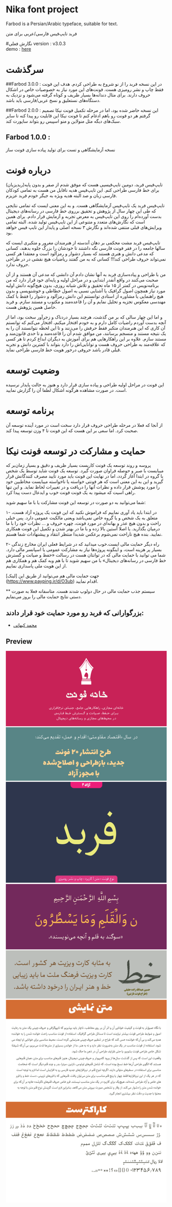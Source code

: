 # Nika font project

Farbod is a  Persian/Arabic typeface, suitable for text.

فربد تایپ‌فیس فارسی/عربی برای متن

#نگارش فعلی
 version : v3.0.3   
 demo : [here](http://font-store.github.io/font-farboad/online/)


# سرگذشت

##Farbod 3.0.0 :
 در این نسخه فربد را از نو شروع به طراحی کردم. هدف این فونت فقط چاپ و نشر رومیزی هست. فونت‌های این مورد نیاز به خصوصیات خاص در اشکال حروف دارند. برای مثال دندانه‌ها بسیار ظریف و کوتاه گرفته می‌شود و نزدیک به دستگاه‌های نستعلیق و نسخ عربی/فارسی باید باشد.

 
##Farbod 2.0.0 :
 این نسخه حاضر شده بود، اما در مرحله تکمیل فونت نیکا تصمیم گرفتم هر دو فونت رو باهم ادغام کنم تا فونت نیکا این قابلیت رو پیدا کنه تا سایر سبک‌های دیگه مثل منولاین و منو اسپیس رو  بتواند ساپورت کند.

## Farbod 1.0.0 :
 نسخه آزمایشگاهی  و تست برای تولید پیاده سازی فونت ساز

# درباره فونت
تایپ‌فیس فربد، دومین تایپ‌فیسیی هست که موفق شدم از صفر و بدون پایه(ریدیزیان)  برای خط فارسی طراحی کنم. این تایپ‌فیس هدیه ناقابل من هست به تمامی کودکان فارسی زبان و صد البته هدیه ویژه به جیگر خودم فربد عزیزم.

تایپ‌فیس فربد یک تایپ‌فیس آزمایشگاهی هست. و به این معنی ایست که تمامی نتایجی که طی این چهار سال از پژوهش و تحقیق برروی خط فارسی در رسانه‌های دیجیتال بدست آورده‌ام را روی این تایپ‌فیس به معرض تجربه و آزمایش قرار ‌دادم. برای همین است که نگارش‌های متعدد و متنوعی از این تایپ‌فیس تولید شده. البته تمامی ویرایش‌های قبلی منتفی شده‌اند و نگارش ۳ نسخه اصلی و پایدار این تایپ فیس خواهد بود.

تایپ‌فیس فربد مشت محکمی بر دهان آندسته از هنرمندان مغرور و متکبری ایست که سالها جامعه را در فقر فونت فارسی نگه داشتند تا خودشان را بزرگ جلوه بدهند، کسانی که مدعی دانش و هنری هستند که بسیار دشوار و رمزآلود است و معتقدا هر کسی نمی‌تواند حروف طراحی کند!!! کسانی که به من گفتند ریاضیات هیچ نقشی در در طراحی حروف ندارد.

من با طراحی و پیاده‌سازی فربد به آنها نشان دادم آن دانشی که مدعی‌ آن هستند و از آن صحبت می‌کنند در واقع آنقدر ابتدایی و در مراحل اولیه و پایه‌ای خود قرار دارد که من برنامه‌نویس در کمتر از ۱۵ ماه تحقیق و تلاش شبانه روزی، بدون هیچ‌گونه دانش اولیه مورد نیاز همچون اصول گرافیک یا آشنایی نسبی به اصول خطاطی و خوشنویسی و بدون هیچ راهنمایی یا مشاوره از استادی توانستنم این دانش رمز‌آلود و دشوار را فقط با کمک مهندسی معکوس تجزیه و تحلیل نمایم و آن را قاعده‌مند و مکتوب و مستند سازم. و فربد حاصل همین پژوهش هست.

و اما این چهار سالی که بر من گذشت، هرچند بسیار دردناک و زجرآور سخت بود، اما از آنچه بدست آوردم راضیات کامل دارم و به خودم افتخار میکنم، افتخار می‌کنم که توانستم آن کاری که این هنرمندان متکبر فقط حرفش‌ را می‌زنند و تا این لحظه نتوانستند آن را به یک نتیجه مستند و منسجم برسانند، من موافق شدم آن را قاعده‌مند و تا حدی قانون‌مند و مستند سازم. علاوه بر این‌ راهکار‌هایی هم برای آموزش به دیگران ابداع کردم تا هر کسی که علاقه‌مند به طراحی حروف هست و توانایی‌اش را دارد بتواند با کمترین دانش و تجربه قبلی قادر باشد حروفی درخور هویت خط فارسی طراحی نماید.


# وضعیت توسعه

این فونت در مراحل اولیه طراحی و پیاده سازی قرار دارد و هنوز به حالت پایدار نرسیده است.
در صورت مشاهده هرگونه اشکال لطفا آن را گزارش نمایید.

# برنامه توسعه

از آنجا که فعلا در مرحله طراحی حروف قرار دارد سخت است در مورد آینده توسعه آن صحبت کرد. اما سعی بر این هست که این فونت تا ۴ وزن توسعه پیدا کند.


# حمایت و مشارکت در توسعه فونت نیکا

پروسه و روند توسعه یک فونت کاریست بسیار ظریف و دقیق و بسیار زمان‌بر که میبایست با صبر و حوصله فراوان صورت گیرد. توسعه یک فونت شاید توسط یک شخص یا گروه در ابتدا آغاز گردد، اما در نهایت این فونت باید مورد تایید مصرف کنندگانش قرار گیرید و این به این معنی است که هر فونتی خواسته یا ناخواسته میبایست مخاطبین خود را مورد پوشش قرار داده  و نظرات آنها را دریافت و در تغییرات لحاظ نماید. و این تنها راهی اسیت که میشود به یک فونت فونت خوب و ایدعال دست پیدا کرد.

شما می‌توانید به دو صورت در توسعه این فونت مشارکت یا با ما سهیم شوید:

۱- در ابتدا باید یاد آوری نماییم که فراموش نکنید که این فونت یک پروژه آزاد هست، متعلق به یک شخص و یا گروه خاص نمی‌باشد ویعنی مالکیت عمومی دارد. پس خیلی راحت و بدون هیچ عذر و بهانه‌ای در مورد فونت، چهره حروف  و … نظرات خود را با ما درمیان بگذارید. یا اصلا آستین بالا زده و با ما در بهتر شدن و تکمیل این فونت همکاری نمایید. بنده هیچ ناراحت نمی‌شوم برعکس شدیدا منتظر انتقاد و پیشنهادات شما هستم.


۲- راه دیگر حمایت مالی ایست.خوب میدانید که در شرایط فعلی ایران مخارج زندگی بسیار پر هزینه است، و اینگونه پروژه‌ها نیاز به مشارکت عمومی یا اسپانسر مالی دارد.  شما می توانید با حمایت مالی که در توانتان هست در رسالت «حفظ و صیانت و گسترش خط فارسی در رسانه‌های دیجیتال» با من سهیم شوید تا با هم وبه کمک هم و  همکاری هم از این هویت ملی پاسداری نماییم.

جهت حمایت مالی هم می‌توانید از طریق این [لینک]   (https://www.payping.ir/d/O3ub) اقدام نمایید.

** سیستم جذب حمایت مالی در حال دولوپ شدند هست. متاسفانه فعلا به صورت دستی نتایج حمایت مالی را بروز می‌نمایم.

## بزرگوارانی که فربد رو مورد حمایت خود  قرار دادند:

-   [محمد کیهانی](https://twitter.com/1keyhani)




## Preview
![Intro](docs/cell1.png)
![Intro](docs/cell2.png)
![Intro](docs/cell3.png)
![Intro](docs/cell4.png)
![Intro](docs/cell5.png)
![Intro](docs/cell6.png)
![Intro](docs/cell8.png)
